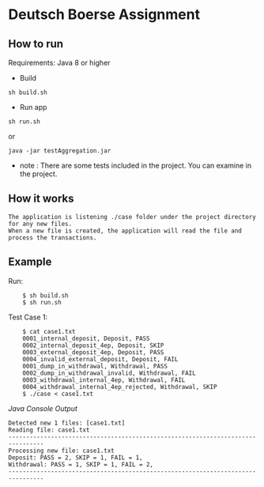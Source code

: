 # Deutsch Boerse Assignment

## How to run

Requirements:
Java 8 or higher

* Build

```shell
sh build.sh
```

* Run app

```shell
sh run.sh
```

or

```shell
java -jar testAggregation.jar
```

* note : There are some tests included in the project. You can examine in the project.

## How it works

    The application is listening ./case folder under the project directory for any new files.
    When a new file is created, the application will read the file and process the transactions.

## Example

Run:

``` text
    $ sh build.sh    
    $ sh run.sh
```

Test Case 1:

``` text
    $ cat case1.txt 
    0001_internal_deposit, Deposit, PASS
    0002_internal_deposit_4ep, Deposit, SKIP
    0003_external_deposit_4ep, Deposit, PASS
    0004_invalid_external_deposit, Deposit, FAIL
    0001_dump_in_withdrawal, Withdrawal, PASS
    0002_dump_in_withdrawal_invalid, Withdrawal, FAIL
    0003_withdrawal_internal_4ep, Withdrawal, FAIL
    0004_withdrawal_internal_4ep_rejected, Withdrawal, SKIP
    $ ./case < case1.txt
```    

*Java Console Output*

``` text
Detected new 1 files: [case1.txt]
Reading file: case1.txt
--------------------------------------------------------------------------------
Processing new file: case1.txt
Deposit: PASS = 2, SKIP = 1, FAIL = 1, 
Withdrawal: PASS = 1, SKIP = 1, FAIL = 2, 
--------------------------------------------------------------------------------
```